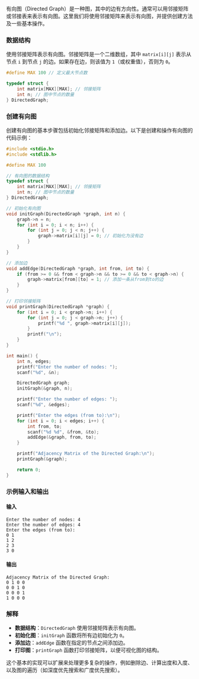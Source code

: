 有向图（Directed Graph）是一种图，其中的边有方向性。通常可以用邻接矩阵或邻接表来表示有向图。这里我们将使用邻接矩阵来表示有向图，并提供创建方法及一些基本操作。

### 数据结构

使用邻接矩阵表示有向图。邻接矩阵是一个二维数组，其中 `matrix[i][j]` 表示从节点 `i` 到节点 `j` 的边。如果存在边，则该值为 `1`（或权重值），否则为 `0`。

```c
#define MAX 100 // 定义最大节点数

typedef struct {
    int matrix[MAX][MAX]; // 邻接矩阵
    int n; // 图中节点的数量
} DirectedGraph;
```

### 创建有向图

创建有向图的基本步骤包括初始化邻接矩阵和添加边。以下是创建和操作有向图的代码示例：

```c
#include <stdio.h>
#include <stdlib.h>

#define MAX 100

// 有向图的数据结构
typedef struct {
    int matrix[MAX][MAX]; // 邻接矩阵
    int n; // 图中节点的数量
} DirectedGraph;

// 初始化有向图
void initGraph(DirectedGraph *graph, int n) {
    graph->n = n;
    for (int i = 0; i < n; i++) {
        for (int j = 0; j < n; j++) {
            graph->matrix[i][j] = 0; // 初始化为没有边
        }
    }
}

// 添加边
void addEdge(DirectedGraph *graph, int from, int to) {
    if (from >= 0 && from < graph->n && to >= 0 && to < graph->n) {
        graph->matrix[from][to] = 1; // 添加一条从from到to的边
    }
}

// 打印邻接矩阵
void printGraph(DirectedGraph *graph) {
    for (int i = 0; i < graph->n; i++) {
        for (int j = 0; j < graph->n; j++) {
            printf("%d ", graph->matrix[i][j]);
        }
        printf("\n");
    }
}

int main() {
    int n, edges;
    printf("Enter the number of nodes: ");
    scanf("%d", &n);

    DirectedGraph graph;
    initGraph(&graph, n);

    printf("Enter the number of edges: ");
    scanf("%d", &edges);

    printf("Enter the edges (from to):\n");
    for (int i = 0; i < edges; i++) {
        int from, to;
        scanf("%d %d", &from, &to);
        addEdge(&graph, from, to);
    }

    printf("Adjacency Matrix of the Directed Graph:\n");
    printGraph(&graph);

    return 0;
}
```

### 示例输入和输出

#### 输入
```
Enter the number of nodes: 4
Enter the number of edges: 4
Enter the edges (from to):
0 1
1 2
2 3
3 0
```

#### 输出
```
Adjacency Matrix of the Directed Graph:
0 1 0 0
0 0 1 0
0 0 0 1
1 0 0 0
```

### 解释
- **数据结构**：`DirectedGraph` 使用邻接矩阵表示有向图。
- **初始化图**：`initGraph` 函数将所有边初始化为 `0`。
- **添加边**：`addEdge` 函数在指定的节点之间添加边。
- **打印图**：`printGraph` 函数打印邻接矩阵，以便可视化图的结构。

这个基本的实现可以扩展来处理更多复杂的操作，例如删除边、计算出度和入度、以及图的遍历（如深度优先搜索和广度优先搜索）。